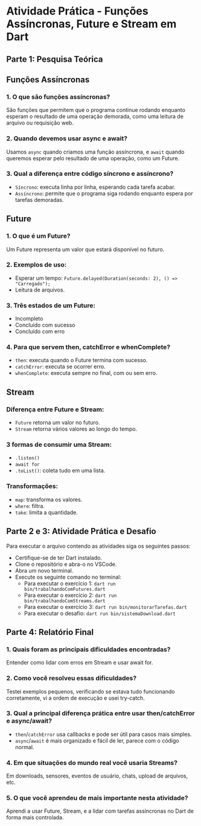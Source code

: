 # Atividade Prática - Funções Assíncronas, Future e Stream em Dart

## Parte 1: Pesquisa Teórica

## Funções Assíncronas
### 1. O que são funções assíncronas?
São funções que permitem que o programa continue rodando enquanto esperam o resultado de uma operação demorada, como uma leitura de arquivo ou requisição web.
### 2. Quando devemos usar async e await?
Usamos `async` quando criamos uma função assíncrona, e `await` quando queremos esperar pelo resultado de uma operação, como um Future.
### 3. Qual a diferença entre código síncrono e assíncrono?
- `Síncrono`: executa linha por linha, esperando cada tarefa acabar.
- `Assíncrono`: permite que o programa siga rodando enquanto espera por tarefas demoradas.

## Future
### 1. O que é um Future?
Um Future representa um valor que estará disponível no futuro.
### 2. Exemplos de uso:
- Esperar um tempo: `Future.delayed(Duration(seconds: 2), () => "Carregado");`
- Leitura de arquivos.
### 3. Três estados de um Future:
- Incompleto
- Concluído com sucesso
- Concluído com erro
### 4. Para que servem then, catchError e whenComplete?
- `then`: executa quando o Future termina com sucesso.
- `catchError`: executa se ocorrer erro.
- `whenComplete`: executa sempre no final, com ou sem erro.

## Stream
### Diferença entre Future e Stream:
- `Future` retorna um valor no futuro.
- `Stream` retorna vários valores ao longo do tempo.
### 3 formas de consumir uma Stream:
- `.listen()`
- `await for`
- `.toList()`: coleta tudo em uma lista.
### Transformações:
- `map`: transforma os valores.
- `where`: filtra.
- `take`: limita a quantidade.


## Parte 2 e 3: Atividade Prática e Desafio

Para executar o arquivo contendo as atividades siga os seguintes passos:
- Certifique-se de ter Dart instalado.
- Clone o repositório e abra-o no VSCode.
- Abra um novo terminal.
- Execute os seguinte comando no terminal:
  - Para executar o exercício 1: `dart run bin/trabalhandoComFutures.dart`
  - Para executar o exercício 2: `dart run bin/trabalhandoComStreams.dart`
  - Para executar o exercício 3: `dart run bin/monitorarTarefas.dart`
  - Para executar o desafio: `dart run bin/sistemaDownload.dart`

 
## Parte 4: Relatório Final

### 1. Quais foram as principais dificuldades encontradas?
Entender como lidar com erros em Stream e usar await for.

### 2. Como você resolveu essas dificuldades?
Testei exemplos pequenos, verificando se estava tudo funcionando corretamente, vi a ordem de execução e usei try-catch.

### 3. Qual a principal diferença prática entre usar then/catchError e async/await?
- `then`/`catchError` usa callbacks e pode ser útil para casos mais simples.
- `async`/`await` é mais organizado e fácil de ler, parece com o código normal.

### 4. Em que situações do mundo real você usaria Streams?
Em downloads, sensores, eventos de usuário, chats, upload de arquivos, etc.

### 5. O que você aprendeu de mais importante nesta atividade?
Aprendi a usar Future, Stream, e a lidar com tarefas assíncronas no Dart de forma mais controlada.
